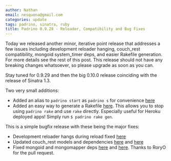 ```yaml
---
author: Nathan
email: nesquena@gmail.com
categories: update
tags: padrino, sinatra, ruby
title: Padrino 0.9.28 - Reloader, Compatibility and Bug Fixes
---
```


Today we released another minor, iterative point release that addresses a few issues including development reloader hanging, couch\_rest compatibility, mongoid system\_timer deps, and easier Rakefile generation. For more details see the rest of this post. This release should not have any breaking changes whatsoever, so please upgrade as soon as you can.

Stay tuned for 0.9.29 and then the big 0.10.0 release coinciding with the release of Sinatra 1.3.

<break>

Two very small additions:

-   Added an alias to `padrino start` as `padrino s` for convenience [here](https://github.com/padrino/padrino-framework/commit/ef47900afffc1ff0743fc3aa723639efd4975d06)
-   Added an easy way to generate a Rakefile [here](https://github.com/padrino/padrino-framework/commit/81e54b116d54ee791ccd44e7156ee4156f16034c). This allows you to stop using `padrino rake` and use `rake` directly. Especially useful for Heroku deployed apps! Simply run `$ padrino rake gen`.

This is a simple bugfix release with these being the major fixes:

-   Development reloader hangs during reload fixed [here](https://github.com/padrino/padrino-framework/commit/054c2795600d2ce7e220dd1cef2cbe2755b273d2)
-   Updated couch\_rest models and dependencies [here](https://github.com/padrino/padrino-framework/commit/d6d053965511fb170cf5befc89bbeeefa7cd24e9) and [here](https://github.com/padrino/padrino-framework/commit/a836741cf6017ae955f90d44a743c4a0b226e1d7)
-   Fixed mongoid and mongomapper deps [here](https://github.com/padrino/padrino-framework/commit/e5cff99646e50b6f44d1bb7b07e63090a688b551) and [here](https://github.com/padrino/padrino-framework/commit/ff320862bfbf76ff3c46e70aa519672039ad1604). Thanks to RoryO for the pull request.
